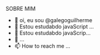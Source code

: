    SOBRE MIM

- 👋 oi, eu sou  @galegoguilherme
- 👀 Estou estudabdo javaScript ...
- 🌱 Estou estudabdo javaScrip...
- 💞️ ...
- 📫 How to reach me ...

<!---
galegoguilherme/galegoguilherme is a ✨ special ✨ repository because its `README.md` (this file) appears on your GitHub profile.
You can click the Preview link to take a look at your changes.
--->
